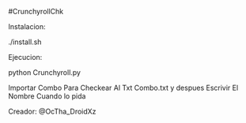 #CrunchyrollChk

Instalacion:

./install.sh

Ejecucion:

python Crunchyroll.py

Importar Combo Para Checkear Al Txt Combo.txt y despues Escrivir El Nombre Cuando lo pida

Creador: @OcTha_DroidXz
